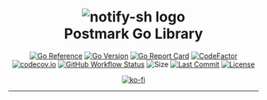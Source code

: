 <div align="center">
 <h1><img alt="notify-sh logo" src="https://github.com/ggoodwin/go-postmark/blob/main/postmark.png" /><br />
  Postmark Go Library
 </h1>

[![Go Reference](https://pkg.go.dev/badge/ggoodwin/go-postmark.svg)](https://pkg.go.dev/github.com/ggoodwin/go-postmark) [![Go Version](https://img.shields.io/github/go-mod/go-version/ggoodwin/go-postmark)](https://go.dev/) [![Go Report Card](https://goreportcard.com/badge/github.com/ggoodwin/go-postmark)](https://goreportcard.com/report/github.com/ggoodwin/go-postmark) [![CodeFactor](https://www.codefactor.io/repository/github/ggoodwin/go-postmark/badge)](https://www.codefactor.io/repository/github/ggoodwin/go-postmark) [![codecov.io](https://codecov.io/github/ggoodwin/go-postmark/coverage.svg?branch=main)](https://codecov.io/github/ggoodwin/go-postmark?branch=main) [![GitHub Workflow Status](https://img.shields.io/github/actions/workflow/status/ggoodwin/go-postmark/.github/workflows/go.yml)](https://github.com/ggoodwin/go-postmark/blob/main/.github/workflows/go.yml) ![Size](https://img.shields.io/github/languages/code-size/ggoodwin/go-postmark) [![Last Commit](https://img.shields.io/github/last-commit/ggoodwin/go-postmark)](https://github.com/ggoodwin/go-postmark/commits/main) [![License](https://img.shields.io/github/license/ggoodwin/go-postmark)](https://github.com/ggoodwin/go-postmark/blob/main/LICENSE.md)

[![ko-fi](https://ko-fi.com/img/githubbutton_sm.svg)](https://ko-fi.com/gsg)

</div>
<hr/>

